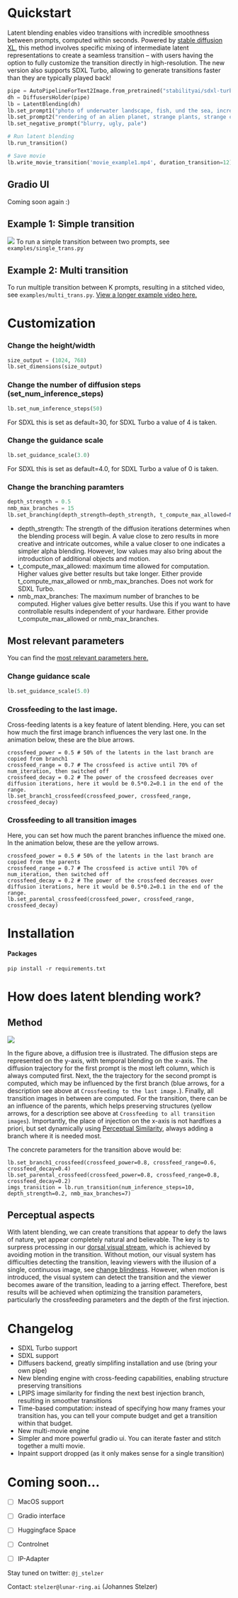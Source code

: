 # Quickstart

Latent blending enables video transitions with incredible smoothness between prompts, computed within seconds. Powered by [stable diffusion XL](https://stability.ai/stable-diffusion), this method involves specific mixing of intermediate latent representations to create a seamless transition – with users having the option to fully customize the transition directly in high-resolution. The new version also supports SDXL Turbo, allowing to generate transitions faster than they are typically played back!


```python
pipe = AutoPipelineForText2Image.from_pretrained("stabilityai/sdxl-turbo", torch_dtype=torch.float16, variant="fp16").to("cuda")
dh = DiffusersHolder(pipe)
lb = LatentBlending(dh)
lb.set_prompt1("photo of underwater landscape, fish, und the sea, incredible detail, high resolution")
lb.set_prompt2("rendering of an alien planet, strange plants, strange creatures, surreal")
lb.set_negative_prompt("blurry, ugly, pale")

# Run latent blending
lb.run_transition()

# Save movie
lb.write_movie_transition('movie_example1.mp4', duration_transition=12)

```
## Gradio UI
Coming soon again :)

## Example 1: Simple transition
![](example1.jpg)
To run a simple transition between two prompts, see `examples/single_trans.py`

## Example 2: Multi transition
To run multiple transition between K prompts, resulting in a stitched video, see `examples/multi_trans.py`.
[View a longer example video here.](https://vimeo.com/789052336/80dcb545b2)


# Customization

### Change the height/width
```python 
size_output = (1024, 768)
lb.set_dimensions(size_output)
```

### Change the number of diffusion steps (set_num_inference_steps)
```python
lb.set_num_inference_steps(50)
```
For SDXL this is set as default=30, for SDXL Turbo a value of 4 is taken.


### Change the guidance scale
```python
lb.set_guidance_scale(3.0)
```
For SDXL this is set as default=4.0, for SDXL Turbo a value of 0 is taken.

### Change the branching paramters
```python
depth_strength = 0.5
nmb_max_branches = 15
lb.set_branching(depth_strength=depth_strength, t_compute_max_allowed=None, nmb_max_branches=None)
```
* depth_strength: The strength of the diffusion iterations determines when the blending process will begin. A value close to zero results in more creative and intricate outcomes, while a value closer to one indicates a simpler alpha blending. However, low values may also bring about the introduction of additional objects and motion.
* t_compute_max_allowed:  maximum time allowed for computation. Higher values give better results but take longer. Either provide t_compute_max_allowed or nmb_max_branches. Does not work for SDXL Turbo.
* nmb_max_branches: The maximum number of branches to be computed. Higher values give better results. Use this if you want to have controllable results independent of your hardware. Either provide t_compute_max_allowed or nmb_max_branches. 

## Most relevant parameters
You can find the [most relevant parameters here.](parameters.md)

### Change guidance scale
```python 
lb.set_guidance_scale(5.0)
```

### Crossfeeding to the last image.
Cross-feeding latents is a key feature of latent blending. Here, you can set how much the first image branch influences the very last one. In the animation below, these are the blue arrows.

```
crossfeed_power = 0.5 # 50% of the latents in the last branch are copied from branch1
crossfeed_range = 0.7 # The crossfeed is active until 70% of num_iteration, then switched off
crossfeed_decay = 0.2 # The power of the crossfeed decreases over diffusion iterations, here it would be 0.5*0.2=0.1 in the end of the range.
lb.set_branch1_crossfeed(crossfeed_power, crossfeed_range, crossfeed_decay)
```

### Crossfeeding to all transition images
Here, you can set how much the parent branches influence the mixed one. In the animation below, these are the yellow arrows.

```
crossfeed_power = 0.5 # 50% of the latents in the last branch are copied from the parents
crossfeed_range = 0.7 # The crossfeed is active until 70% of num_iteration, then switched off
crossfeed_decay = 0.2 # The power of the crossfeed decreases over diffusion iterations, here it would be 0.5*0.2=0.1 in the end of the range.
lb.set_parental_crossfeed(crossfeed_power, crossfeed_range, crossfeed_decay)
```


# Installation
#### Packages
```commandline
pip install -r requirements.txt
```

# How does latent blending work?
## Method
![](animation.gif)

In the figure above, a diffusion tree is illustrated. The diffusion steps are represented on the y-axis, with temporal blending on the x-axis. The diffusion trajectory for the first prompt is the most left column, which is always computed first. Next, the the trajectory for the second prompt is computed, which may be influenced by the first branch (blue arrows, for a description see above at `Crossfeeding to the last image.`). Finally, all transition images in between are computed. For the transition, there can be an influence of the parents, which helps preserving structures (yellow arrows, for a description see above at `Crossfeeding to all transition images`). Importantly, the place of injection on the x-axis is not hardfixes a priori, but set dynamically using [Perceptual Similarity](https://richzhang.github.io/PerceptualSimilarity), always adding a branch where it is needed most.

The concrete parameters for the transition above would be:
```
lb.set_branch1_crossfeed(crossfeed_power=0.8, crossfeed_range=0.6, crossfeed_decay=0.4)
lb.set_parental_crossfeed(crossfeed_power=0.8, crossfeed_range=0.8, crossfeed_decay=0.2)
imgs_transition = lb.run_transition(num_inference_steps=10, depth_strength=0.2, nmb_max_branches=7)
```

## Perceptual aspects
With latent blending, we can create transitions that appear to defy the laws of nature, yet appear completely natural and believable. The key is to surpress processing in our [dorsal visual stream](https://en.wikipedia.org/wiki/Two-streams_hypothesis#Dorsal_stream), which is achieved by avoiding motion in the transition. Without motion, our visual system has difficulties detecting the transition, leaving viewers with the illusion of a single, continuous image, see [change blindness](https://en.wikipedia.org/wiki/Change_blindness). However, when motion is introduced, the visual system can detect the transition and the viewer becomes aware of the transition, leading to a jarring effect. Therefore, best results will be achieved when optimizing the transition parameters, particularly the crossfeeding parameters and the depth of the first injection.

# Changelog
* SDXL Turbo support 
* SDXL support 
* Diffusers backend, greatly simplifing installation and use (bring your own pipe)
* New blending engine with cross-feeding capabilities, enabling structure preserving transitions
* LPIPS image similarity for finding the next best injection branch, resulting in smoother transitions
* Time-based computation: instead of specifying how many frames your transition has, you can tell your compute budget and get a transition within that budget.
* New multi-movie engine
* Simpler and more powerful gradio ui. You can iterate faster and stitch together a multi movie.
* Inpaint support dropped (as it only makes sense for a single transition)

# Coming soon...
- [ ] MacOS support
- [ ] Gradio interface
- [ ] Huggingface Space
- [ ] Controlnet
- [ ] IP-Adapter



Stay tuned on twitter: ```@j_stelzer```

Contact: ```stelzer@lunar-ring.ai``` (Johannes Stelzer)



